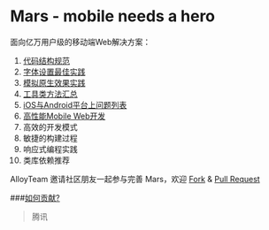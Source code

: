 Mars - mobile needs a hero
====

面向亿万用户级的移动端Web解决方案：

1. [代码结构规范](./solution/project-structure.md)
2. [字体设置最佳实践](./solution/font-family.md)
3. [模拟原生效果实践](./solution/)
4. [工具类方法汇总](./tools/)
5. [iOS与Android平台上问题列表](./issues/)
6. [高性能Mobile Web开发](./high-performance/)
7. 高效的开发模式
8. 敏捷的构建过程
9. 响应式编程实践
10. 类库依赖推荐

AlloyTeam 邀请社区朋友一起参与完善 Mars，欢迎 [Fork](https://github.com/AlloyTeam/Mars/fork) & [Pull Request](https://github.com/AlloyTeam/Mars/pulls)

###[如何贡献?](https://github.com/AlloyTeam/Mars/wiki/%E5%A6%82%E4%BD%95%E8%B4%A1%E7%8C%AE%E5%86%85%E5%AE%B9)
> 腾讯
